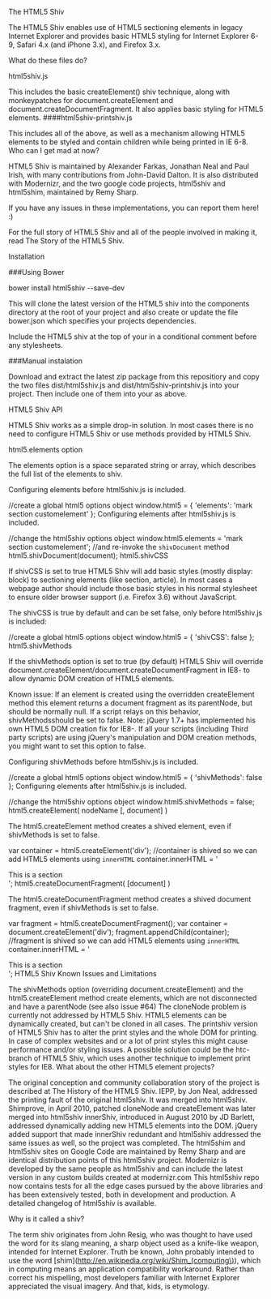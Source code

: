 ﻿The HTML5 Shiv

The HTML5 Shiv enables use of HTML5 sectioning elements in legacy Internet Explorer and provides basic HTML5 styling for Internet Explorer 6-9, Safari 4.x (and iPhone 3.x), and Firefox 3.x.

What do these files do?

html5shiv.js

This includes the basic createElement() shiv technique, along with monkeypatches for document.createElement and document.createDocumentFragment. It also applies basic styling for HTML5 elements.
####html5shiv-printshiv.js

This includes all of the above, as well as a mechanism allowing HTML5 elements to be styled and contain children while being printed in IE 6-8.
Who can I get mad at now?

HTML5 Shiv is maintained by Alexander Farkas, Jonathan Neal and Paul Irish, with many contributions from John-David Dalton. It is also distributed with Modernizr, and the two google code projects, html5shiv and html5shim, maintained by Remy Sharp.

If you have any issues in these implementations, you can report them here! :)

For the full story of HTML5 Shiv and all of the people involved in making it, read The Story of the HTML5 Shiv.

Installation

###Using Bower

bower install html5shiv --save-dev

This will clone the latest version of the HTML5 shiv into the components directory at the root of your project and also create or update the file bower.json which specifies your projects dependencies.

Include the HTML5 shiv at the top of your <head> in a conditional comment before any stylesheets.

<!--[if lt IE 9]>
	<script src="components/html5shiv/html5shiv.js"></script>
<![endif]-->
###Manual instalation

Download and extract the latest zip package from this repositiory and copy the two files dist/html5shiv.js and dist/html5shiv-printshiv.js into your project. Then include one of them into your <head> as above.

HTML5 Shiv API

HTML5 Shiv works as a simple drop-in solution. In most cases there is no need to configure HTML5 Shiv or use methods provided by HTML5 Shiv.

html5.elements option

The elements option is a space separated string or array, which describes the full list of the elements to shiv.

Configuring elements before html5shiv.js is included.

//create a global html5 options object
window.html5 = {
  'elements': 'mark section customelement' 
};
Configuring elements after html5shiv.js is included.

//change the html5shiv options object 
window.html5.elements = 'mark section customelement';
//and re-invoke the `shivDocument` method
html5.shivDocument(document);
html5.shivCSS

If shivCSS is set to true HTML5 Shiv will add basic styles (mostly display: block) to sectioning elements (like section, article). In most cases a webpage author should include those basic styles in his normal stylesheet to ensure older browser support (i.e. Firefox 3.6) without JavaScript.

The shivCSS is true by default and can be set false, only before html5shiv.js is included:

//create a global html5 options object
window.html5 = {
	'shivCSS': false
};
html5.shivMethods

If the shivMethods option is set to true (by default) HTML5 Shiv will override document.createElement/document.createDocumentFragment in IE8- to allow dynamic DOM creation of HTML5 elements.

Known issue: If an element is created using the overridden createElement method this element returns a document fragment as its parentNode, but should be normally null. If a script relays on this behavior, shivMethodsshould be set to false. Note: jQuery 1.7+ has implemented his own HTML5 DOM creation fix for IE8-. If all your scripts (including Third party scripts) are using jQuery's manipulation and DOM creation methods, you might want to set this option to false.

Configuring shivMethods before html5shiv.js is included.

//create a global html5 options object
window.html5 = {
	'shivMethods': false
};
Configuring elements after html5shiv.js is included.

//change the html5shiv options object 
window.html5.shivMethods = false;
html5.createElement( nodeName [, document] )

The html5.createElement method creates a shived element, even if shivMethods is set to false.

var container = html5.createElement('div');
//container is shived so we can add HTML5 elements using `innerHTML`
container.innerHTML = '<section>This is a section</section>';
html5.createDocumentFragment( [document] )

The html5.createDocumentFragment method creates a shived document fragment, even if shivMethods is set to false.

var fragment = html5.createDocumentFragment();
var container = document.createElement('div');
fragment.appendChild(container);
//fragment is shived so we can add HTML5 elements using `innerHTML`
container.innerHTML = '<section>This is a section</section>';
HTML5 Shiv Known Issues and Limitations

The shivMethods option (overriding document.createElement) and the html5.createElement method create elements, which are not disconnected and have a parentNode (see also issue #64)
The cloneNode problem is currently not addressed by HTML5 Shiv. HTML5 elements can be dynamically created, but can't be cloned in all cases.
The printshiv version of HTML5 Shiv has to alter the print styles and the whole DOM for printing. In case of complex websites and or a lot of print styles this might cause performance and/or styling issues. A possible solution could be the htc-branch of HTML5 Shiv, which uses another technique to implement print styles for IE8.
What about the other HTML5 element projects?

The original conception and community collaboration story of the project is described at The History of the HTML5 Shiv.
IEPP, by Jon Neal, addressed the printing fault of the original html5shiv. It was merged into html5shiv.
Shimprove, in April 2010, patched cloneNode and createElement was later merged into html5shiv
innerShiv, introduced in August 2010 by JD Barlett, addressed dynamically adding new HTML5 elements into the DOM. jQuery added support that made innerShiv redundant and html5shiv addressed the same issues as well, so the project was completed.
The html5shim and html5shiv sites on Google Code are maintained by Remy Sharp and are identical distribution points of this html5shiv project.
Modernizr is developed by the same people as html5shiv and can include the latest version in any custom builds created at modernizr.com
This html5shiv repo now contains tests for all the edge cases pursued by the above libraries and has been extensively tested, both in development and production.
A detailed changelog of html5shiv is available.

Why is it called a shiv?

The term shiv originates from John Resig, who was thought to have used the word for its slang meaning, a sharp object used as a knife-like weapon, intended for Internet Explorer. Truth be known, John probably intended to use the word [shim](http://en.wikipedia.org/wiki/Shim_(computing\)), which in computing means an application compatibility workaround. Rather than correct his mispelling, most developers familiar with Internet Explorer appreciated the visual imagery. And that, kids, is etymology.